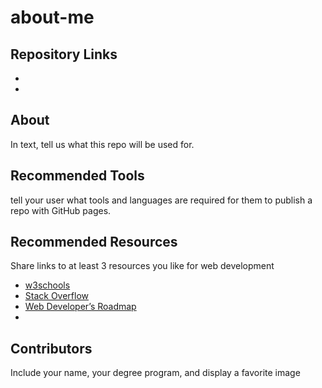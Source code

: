 # about-me

## Repository Links
- 
- 

## About

In text, tell us what this repo will be used for.

## Recommended Tools

 tell your user what tools and languages are required for them to publish a repo with GitHub pages.

 ## Recommended Resources

 Share links to at least 3 resources you like for web development

 - [w3schools](https://www.w3schools.com/)
 - [Stack Overflow](https://stackoverflow.com/)
 - [Web Developer’s Roadmap](https://github.com/kamranahmedse/developer-roadmap)
 - 

 ## Contributors

 Include your name, your degree program, and display a favorite image 

  
